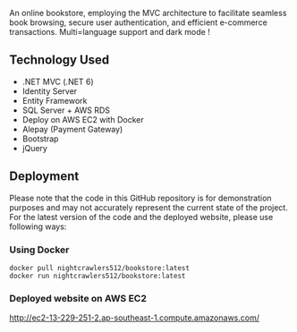 
An online bookstore, employing the MVC architecture to facilitate seamless book browsing, secure user authentication, and efficient e-commerce transactions. Multi=language support and dark mode !

## Technology Used
- .NET MVC (.NET 6)
- Identity Server
- Entity Framework
- SQL Server + AWS RDS
- Deploy on AWS EC2 with Docker
- Alepay (Payment Gateway)
- Bootstrap
- jQuery

## Deployment
Please note that the code in this GitHub repository is for demonstration purposes and may not accurately represent the current state of the project. For the latest version of the code and the deployed website, please use following ways:

### Using Docker
```
docker pull nightcrawlers512/bookstore:latest
docker run nightcrawlers512/bookstore:latest
```

### Deployed website on AWS EC2
http://ec2-13-229-251-2.ap-southeast-1.compute.amazonaws.com/
